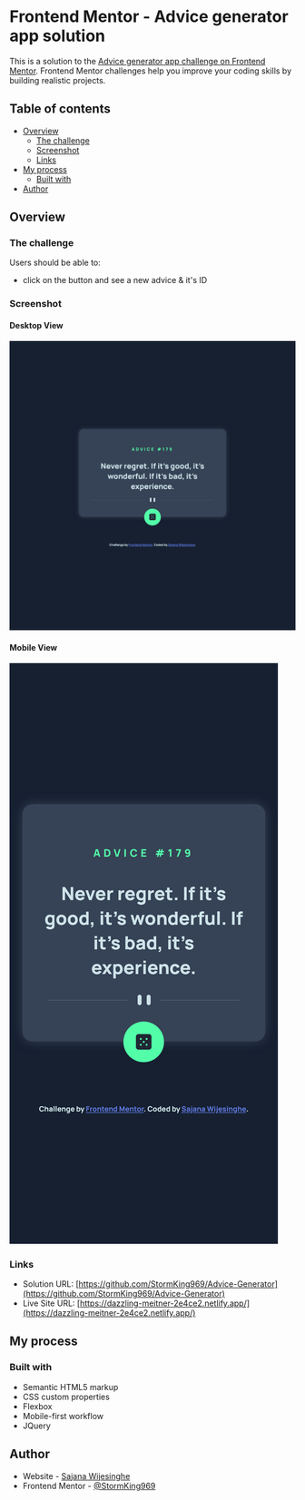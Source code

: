 # Frontend Mentor - Advice generator app solution

This is a solution to the [Advice generator app challenge on Frontend Mentor](https://www.frontendmentor.io/challenges/advice-generator-app-QdUG-13db). Frontend Mentor challenges help you improve your coding skills by building realistic projects.

## Table of contents

- [Overview](#overview)
  - [The challenge](#the-challenge)
  - [Screenshot](#screenshot)
  - [Links](#links)
- [My process](#my-process)
  - [Built with](#built-with)
- [Author](#author)

## Overview

### The challenge

Users should be able to:

- click on the button and see a new advice & it's ID

### Screenshot

#### Desktop View
![Desktop View](./screenshots/desktop.png)

#### Mobile View
![Mobile View](./screenshots/mobile.png)


### Links

- Solution URL: [https://github.com/StormKing969/Advice-Generator](https://github.com/StormKing969/Advice-Generator)
- Live Site URL: [https://dazzling-meitner-2e4ce2.netlify.app/](https://dazzling-meitner-2e4ce2.netlify.app/)

## My process

### Built with

- Semantic HTML5 markup
- CSS custom properties
- Flexbox
- Mobile-first workflow
- JQuery

## Author

- Website - [Sajana Wijesinghe](https://sajana-wijesinghe.com/)
- Frontend Mentor - [@StormKing969](https://www.frontendmentor.io/profile/StormKing969)
